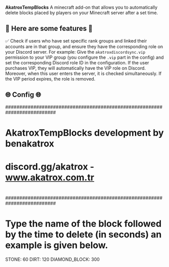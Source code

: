 **AkatroxTempBlocks** A minecraft add-on that allows you to automatically delete blocks placed by players on your Minecraft server after a set time.

<h2>📣 Here are some features 📣</h2>

✅ Check if users who have set specific rank groups and linked their accounts are in that group, and ensure they have the corresponding role on your Discord server. For example: Give the `akatroxdiscordsync.vip` permission to your VIP group (you configure the `.vip` part in the config) and set the corresponding Discord role ID in the configuration. If the user purchases VIP, they will automatically have the VIP role on Discord. Moreover, when this user enters the server, it is checked simultaneously. If the VIP period expires, the role is removed.

<h2>🌐 Config 🌐</h2>

##########################################################################
#
# AkatroxTempBlocks development by benakatrox
# discord.gg/akatrox - www.akatrox.com.tr
#
##########################################################################

# Type the name of the block followed by the time to delete (in seconds) an example is given below.

STONE: 60
DIRT: 120
DIAMOND_BLOCK: 300
